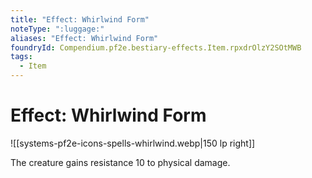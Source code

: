 ```yaml
---
title: "Effect: Whirlwind Form"
noteType: ":luggage:"
aliases: "Effect: Whirlwind Form"
foundryId: Compendium.pf2e.bestiary-effects.Item.rpxdrOlzY2SOtMWB
tags:
  - Item
---
```


# Effect: Whirlwind Form
![[systems-pf2e-icons-spells-whirlwind.webp|150 lp right]]

The creature gains resistance 10 to physical damage.
